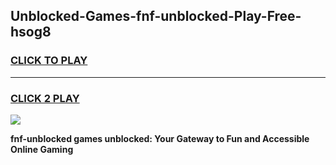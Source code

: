 
## Unblocked-Games-fnf-unblocked-Play-Free-hsog8
<h3>
<a href="https://premium76.site?title=fnf-unblocked&ref=10A">CLICK TO PLAY</a></h3>
<hr>

<h3>
<a href="https://premium76.site?title=fnf-unblocked&ref=10A">CLICK 2 PLAY</a>
  
</h3>

<a href="https://premium76.site?title=fnf-unblocked&ref=10A"><img src="https://clearcache.store/games.png"></a>


**fnf-unblocked games unblocked: Your Gateway to Fun and Accessible Online Gaming**
